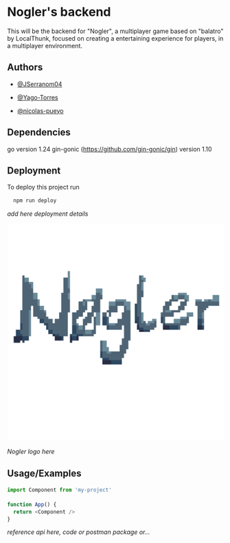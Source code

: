 
# Nogler's backend

This will be the backend for "Nogler", a multiplayer game based on "balatro" by LocalThunk, focused on creating a entertaining experience for players, in a multiplayer environment.




## Authors

- [@JSerranom04](https://github.com/JSerranom04)

- [@Yago-Torres](https://github.com/Yago-Torres)

- [@nicolas-pueyo](https://github.com/nicolas-pueyo)

## Dependencies
go version 1.24
gin-gonic (https://github.com/gin-gonic/gin) version 1.10

## Deployment

To deploy this project run

```bash
  npm run deploy
```
_add here deployment details_

![Logo](letras-img.png)

_Nogler logo here_

## Usage/Examples

```javascript
import Component from 'my-project'

function App() {
  return <Component />
}
```

_reference api here, code or postman package or..._
